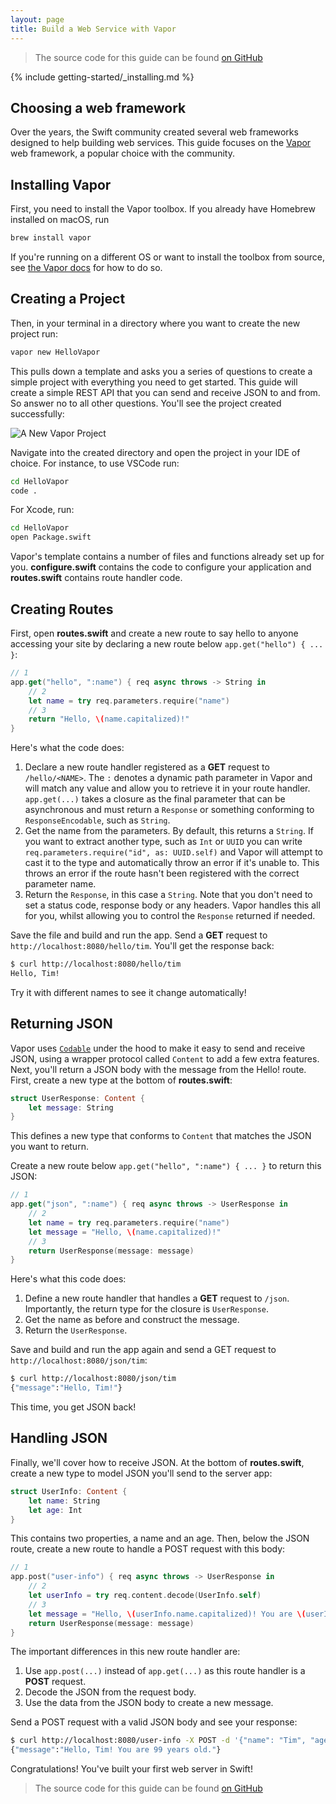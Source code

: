 ```yaml
---
layout: page
title: Build a Web Service with Vapor
---
```


> The source code for this guide can be found [on GitHub](https://github.com/vapor/swift-getting-started-web-server)

{% include getting-started/_installing.md %}

## Choosing a web framework

Over the years, the Swift community created several web frameworks designed to help building web services.
This guide focuses on the [Vapor](https://vapor.codes) web framework, a popular choice with the community.

## Installing Vapor

First, you need to install the Vapor toolbox.
If you already have Homebrew installed on macOS, run

```bash
brew install vapor
```

If you're running on a different OS or want to install the toolbox from source, see [the Vapor docs](https://docs.vapor.codes/install/linux/#install-toolbox) for how to do so.

## Creating a Project

Then, in your terminal in a directory where you want to create the new project run:

```bash
vapor new HelloVapor
```

This pulls down a template and asks you a series of questions to create a simple project with everything you need to get started. This guide will create a simple REST API that you can send and receive JSON to and from. So answer no to all other questions. You'll see the project created successfully:

![A New Vapor Project]({{site.url}}/assets/images/getting-started-guides/vapor-web-server/new-project.png)

Navigate into the created directory and open the project in your IDE of choice. For instance, to use VSCode run:

```bash
cd HelloVapor
code .
```

For Xcode, run:

```bash
cd HelloVapor
open Package.swift
```

Vapor's template contains a number of files and functions already set up for you. **configure.swift** contains the code to configure your application and **routes.swift** contains route handler code.

## Creating Routes

First, open **routes.swift** and create a new route to say hello to anyone accessing your site by declaring a new route below `app.get("hello") { ... }`:

```swift
// 1
app.get("hello", ":name") { req async throws -> String in
    // 2
    let name = try req.parameters.require("name")
    // 3
    return "Hello, \(name.capitalized)!"
}
```

Here's what the code does:

1. Declare a new route handler registered as a **GET** request to `/hello/<NAME>`. The `:` denotes a dynamic path parameter in Vapor and will match any value and allow you to retrieve it in your route handler. `app.get(...)` takes a closure as the final parameter that can be asynchronous and must return a `Response` or something conforming to `ResponseEncodable`, such as `String`.
2. Get the name from the parameters. By default, this returns a `String`. If you want to extract another type, such as `Int` or `UUID` you can write `req.parameters.require("id", as: UUID.self)` and Vapor will attempt to cast it to the type and automatically throw an error if it's unable to. This throws an error if the route hasn't been registered with the correct parameter name.
3. Return the `Response`, in this case a `String`. Note that you don't need to set a status code, response body or any headers. Vapor handles this all for you, whilst allowing you to control the `Response` returned if needed.

Save the file and build and run the app. Send a **GET** request to `http://localhost:8080/hello/tim`. You'll get the response back:

```bash
$ curl http://localhost:8080/hello/tim
Hello, Tim!
```

Try it with different names to see it change automatically!

## Returning JSON

Vapor uses [`Codable`](https://developer.apple.com/documentation/foundation/archives_and_serialization/encoding_and_decoding_custom_types) under the hood to make it easy to send and receive JSON, using a wrapper protocol called `Content` to add a few extra features. Next, you'll return a JSON body with the message from the Hello! route. First, create a new type at the bottom of **routes.swift**:

```swift
struct UserResponse: Content {
    let message: String
}
```

This defines a new type that conforms to `Content` that matches the JSON you want to return.

Create a new route below `app.get("hello", ":name") { ... }` to return this JSON:

```swift
// 1
app.get("json", ":name") { req async throws -> UserResponse in
    // 2
    let name = try req.parameters.require("name")
    let message = "Hello, \(name.capitalized)!"
    // 3
    return UserResponse(message: message)
}
```

Here's what this code does:

1. Define a new route handler that handles a **GET** request to `/json`. Importantly, the return type for the closure is `UserResponse`.
2. Get the name as before and construct the message.
3. Return the `UserResponse`.

Save and build and run the app again and send a GET request to `http://localhost:8080/json/tim`:

```bash
$ curl http://localhost:8080/json/tim
{"message":"Hello, Tim!"}
```

This time, you get JSON back!

## Handling JSON

Finally, we'll cover how to receive JSON. At the bottom of **routes.swift**, create a new type to model JSON you'll send to the server app:

```swift
struct UserInfo: Content {
    let name: String
    let age: Int
}
```

This contains two properties, a name and an age. Then, below the JSON route, create a new route to handle a POST request with this body:

```swift
// 1
app.post("user-info") { req async throws -> UserResponse in
    // 2
    let userInfo = try req.content.decode(UserInfo.self)
    // 3
    let message = "Hello, \(userInfo.name.capitalized)! You are \(userInfo.age) years old."
    return UserResponse(message: message)
}
```

The important differences in this new route handler are:

1. Use `app.post(...)` instead of `app.get(...)` as this route handler is a **POST** request.
2. Decode the JSON from the request body.
3. Use the data from the JSON body to create a new message.

Send a POST request with a valid JSON body and see your response:

```bash
$ curl http://localhost:8080/user-info -X POST -d '{"name": "Tim", "age": 99}' -H "Content-Type: application/json"
{"message":"Hello, Tim! You are 99 years old."}
```

Congratulations! You've built your first web server in Swift!

> The source code for this guide can be found [on GitHub](https://github.com/vapor/swift-getting-started-web-server)